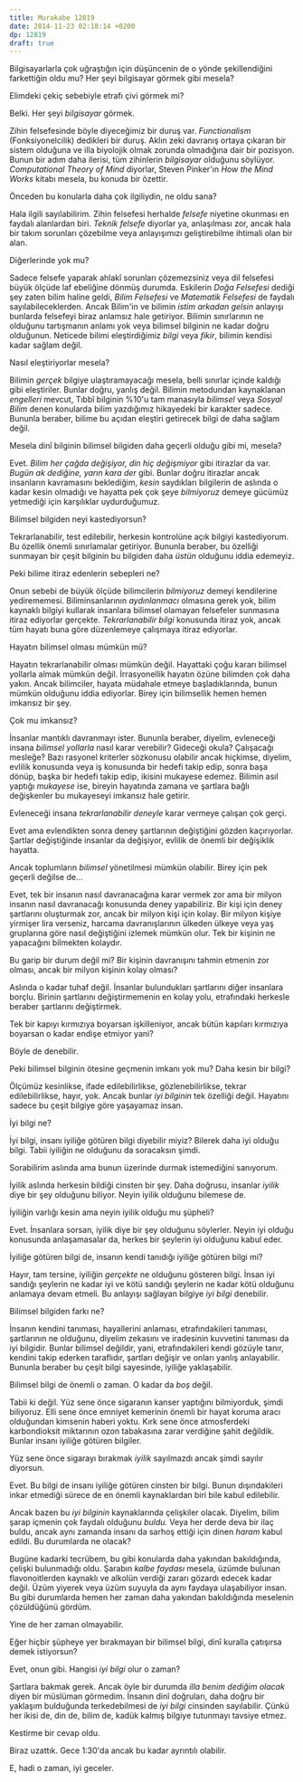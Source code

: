 ```yaml
---
title: Murakabe 12819
date: 2014-11-23 02:18:14 +0200
dp: 12819
draft: true
---
```


Bilgisayarlarla çok uğraştığın için düşüncenin de o yönde şekillendiğini
farkettiğin oldu mu? Her şeyi bilgisayar görmek gibi mesela?

Elimdeki çekiç sebebiyle etrafı çivi görmek mi?

Belki. Her şeyi *bilgisayar* görmek.

Zihin felsefesinde böyle diyeceğimiz bir duruş var. *Functionalism*
(Fonksiyonelcilik) dedikleri bir duruş. Aklın zeki davranış ortaya
çıkaran bir sistem olduğuna ve illa biyolojik olmak zorunda olmadığına
dair bir pozisyon. Bunun bir adım daha ilerisi, tüm zihinlerin
*bilgisayar* olduğunu söylüyor. *Computational Theory of Mind* diyorlar,
Steven Pinker'ın *How the Mind Works* kitabı mesela, bu konuda bir
özettir.

Önceden bu konularla daha çok ilgiliydin, ne oldu sana?

Hala ilgili sayılabilirim. Zihin felsefesi herhalde *felsefe* niyetine
okunması en faydalı alanlardan biri. *Teknik felsefe* diyorlar ya,
anlaşılması zor, ancak hala bir takım sorunları çözebilme veya
anlayışımızı geliştirebilme ihtimali olan bir alan.

Diğerlerinde yok mu?

Sadece felsefe yaparak ahlakî sorunları çözemezsiniz veya dil felsefesi
büyük ölçüde laf ebeliğine dönmüş durumda. Eskilerin *Doğa Felsefesi*
dediği şey zaten bilim haline geldi, *Bilim Felsefesi* ve *Matematik
Felsefesi* de faydalı sayılabileceklerden. Ancak Bilim'in ve bilimin
*istim arkadan gelsin* anlayışı bunlarda felsefeyi biraz anlamsız hale
getiriyor. Bilimin sınırlarının ne olduğunu tartışmanın anlamı yok veya
bilimsel bilginin ne kadar doğru olduğunun. Neticede bilimi
eleştirdiğimiz *bilgi* veya *fikir*, bilimin kendisi kadar sağlam değil.

Nasıl eleştiriyorlar mesela?

Bilimin *gerçek* bilgiye ulaştıramayacağı mesela, belli sınırlar içinde
kaldığı gibi eleştiriler. Bunlar doğru, yanlış değil. Bilimin metodundan
kaynaklanan *engelleri* mevcut, Tıbbî bilginin %10'u tam manasıyla
*bilimsel* veya *Sosyal Bilim* denen konularda bilim yazdığımız
hikayedeki bir karakter sadece. Bununla beraber, bilime bu açıdan
eleştiri getirecek bilgi de daha sağlam değil.

Mesela dinî bilginin bilimsel bilgiden daha geçerli olduğu gibi mi,
mesela?

Evet. *Bilim her çağda değişiyor, din hiç değişmiyor* gibi itirazlar da
var. *Bugün ak dediğine, yarın kara der* gibi. Bunlar doğru itirazlar
ancak insanların kavramasını beklediğim, *kesin* saydıkları bilgilerin
de aslında o kadar kesin olmadığı ve hayatta pek çok şeye *bilmiyoruz*
demeye gücümüz yetmediği için karşılıklar uydurduğumuz.

Bilimsel bilgiden neyi kastediyorsun?

Tekrarlanabilir, test edilebilir, herkesin kontrolüne açık bilgiyi
kastediyorum. Bu özellik önemli sınırlamalar getiriyor. Bununla beraber,
bu özelliği sunmayan bir çeşit bilginin bu bilgiden daha *üstün*
olduğunu iddia edemeyiz.

Peki bilime itiraz edenlerin sebepleri ne?

Onun sebebi de büyük ölçüde bilimcilerin *bilmiyoruz* demeyi kendilerine
yedirememesi. Biliminsanlarının *aydınlanmacı* olmasına gerek yok, bilim
kaynaklı bilgiyi kullarak insanlara bilimsel olamayan felsefeler
sunmasına itiraz ediyorlar gerçekte. *Tekrarlanabilir bilgi* konusunda
itiraz yok, ancak tüm hayatı buna göre düzenlemeye çalışmaya itiraz
ediyorlar.

Hayatın bilimsel olması mümkün mü?

Hayatın tekrarlanabilir olması mümkün değil. Hayattaki çoğu kararı
bilimsel yollarla almak mümkün değil. İrrasyonellik hayatın özüne
bilimden çok daha yakın. Ancak bilimciler, hayata müdahale etmeye
başladıklarında, bunun mümkün olduğunu iddia ediyorlar. Birey için
bilimsellik hemen hemen imkansız bir şey.

Çok mu imkansız?

İnsanlar mantıklı davranmayı ister. Bununla beraber, diyelim, evleneceği
insana *bilimsel yollarla* nasıl karar verebilir? Gideceği okula?
Çalışacağı mesleğe? Bazı rasyonel kriterler sözkonusu olabilir ancak
hiçkimse, diyelim, evlilik konusunda veya iş konusunda bir hedefi takip
edip, sonra başa dönüp, başka bir hedefi takip edip, ikisini mukayese
edemez. Bilimin asıl yaptığı *mukayese* ise, bireyin hayatında zamana ve
şartlara bağlı değişkenler bu mukayeseyi imkansız hale getirir.

Evleneceği insana *tekrarlanabilir deneyle* karar vermeye çalışan çok
gerçi.

Evet ama evlendikten sonra deney şartlarının değiştiğini gözden
kaçırıyorlar. Şartlar değiştiğinde insanlar da değişiyor, evlilik de
önemli bir değişiklik hayatta.

Ancak toplumların *bilimsel* yönetilmesi mümkün olabilir. Birey için pek
geçerli değilse de...

Evet, tek bir insanın nasıl davranacağına karar vermek zor ama bir
milyon insanın nasıl davranacağı konusunda deney yapabiliriz. Bir kişi
için deney şartlarını oluşturmak zor, ancak bir milyon kişi için kolay.
Bir milyon kişiye yirmişer lira verseniz, harcama davranışlarının
ülkeden ülkeye veya yaş gruplarına göre nasıl değiştiğini izlemek mümkün
olur. Tek bir kişinin ne yapacağını bilmekten kolaydır.

Bu garip bir durum değil mi? Bir kişinin davranışını tahmin etmenin zor
olması, ancak bir milyon kişinin kolay olması?

Aslında o kadar tuhaf değil. İnsanlar bulundukları şartlarını diğer
insanlara borçlu. Birinin şartlarını değiştirmemenin en kolay yolu,
etrafındaki herkesle beraber şartlarını değiştirmek.

Tek bir kapıyı kırmızıya boyarsan işkilleniyor, ancak bütün kapıları
kırmızıya boyarsan o kadar endişe etmiyor yani?

Böyle de denebilir.

Peki bilimsel bilginin ötesine geçmenin imkanı yok mu? Daha kesin bir
bilgi?

Ölçümüz kesinlikse, ifade edilebilirlikse, gözlenebilirlikse, tekrar
edilebilirlikse, hayır, yok. Ancak bunlar *iyi bilginin* tek özelliği
değil. Hayatını sadece bu çeşit bilgiye göre yaşayamaz insan.

İyi bilgi ne?

İyi bilgi, insanı iyiliğe götüren bilgi diyebilir miyiz? Bilerek daha
iyi olduğu bilgi. Tabii iyiliğin ne olduğunu da soracaksın şimdi.

Sorabilirim aslında ama bunun üzerinde durmak istemediğini sanıyorum.

İyilik aslında herkesin bildiği cinsten bir şey. Daha doğrusu, insanlar
*iyilik* diye bir şey olduğunu biliyor. Neyin iyilik olduğunu bilemese
de.

İyiliğin varlığı kesin ama neyin iyilik olduğu mu şüpheli?

Evet. İnsanlara sorsan, iyilik diye bir şey olduğunu söylerler. Neyin
iyi olduğu konusunda anlaşamasalar da, herkes bir şeylerin iyi olduğunu
kabul eder.

İyiliğe götüren bilgi de, insanın kendi tanıdığı iyiliğe götüren bilgi
mi?

Hayır, tam tersine, iyiliğin *gerçekte* ne olduğunu gösteren bilgi.
İnsan iyi sandığı şeylerin ne kadar iyi ve kötü sandığı şeylerin ne
kadar kötü olduğunu anlamaya devam etmeli. Bu anlayışı sağlayan bilgiye
*iyi bilgi* denebilir.

Bilimsel bilgiden farkı ne?

İnsanın kendini tanıması, hayallerini anlaması, etrafındakileri
tanıması, şartlarının ne olduğunu, diyelim zekasını ve iradesinin
kuvvetini tanıması da iyi bilgidir. Bunlar bilimsel değildir, yani,
etrafındakileri kendi gözüyle tanır, kendini takip ederken taraflıdır,
şartları değişir ve onları yanlış anlayabilir. Bununla beraber bu çeşit
bilgi sayesinde, iyiliğe yaklaşabilir.

Bilimsel bilgi de önemli o zaman. O kadar da *boş* değil.

Tabii ki değil. Yüz sene önce sigaranın kanser yaptığını bilmiyorduk,
şimdi biliyoruz. Elli sene önce emniyet kemerinin önemli bir hayat
koruma aracı olduğundan kimsenin haberi yoktu. Kırk sene önce
atmosferdeki karbondioksit miktarının ozon tabakasına zarar verdiğine
şahit değildik. Bunlar insanı iyiliğe götüren bilgiler.

Yüz sene önce sigarayı bırakmak *iyilik* sayılmazdı ancak şimdi sayılır
diyorsun.

Evet. Bu bilgi de insanı iyiliğe götüren cinsten bir bilgi. Bunun
dışındakileri inkar etmediği sürece de en önemli kaynaklardan biri bile
kabul edilebilir.

Ancak bazen bu *iyi bilginin* kaynaklarında çelişkiler olacak. Diyelim,
bilim şarap içmenin çok faydalı olduğunu *buldu.* Veya her derde deva
bir ilaç buldu, ancak aynı zamanda insanı da sarhoş ettiği için dinen
*haram* kabul edildi. Bu durumlarda ne olacak?

Bugüne kadarki tecrübem, bu gibi konularda daha yakından bakıldığında,
çelişki bulunmadığı oldu. Şarabın *kalbe faydası* mesela, üzümde bulunan
flavonoitlerden kaynaklı ve alkolün verdiği zararı gözardı edecek kadar
değil. Üzüm yiyerek veya üzüm suyuyla da aynı faydaya ulaşabiliyor
insan. Bu gibi durumlarda hemen her zaman daha yakından bakıldığında
meselenin çözüldüğünü gördüm.

Yine de her zaman olmayabilir.

Eğer hiçbir şüpheye yer bırakmayan bir bilimsel bilgi, dinî kuralla
çatışırsa demek istiyorsun?

Evet, onun gibi. Hangisi *iyi bilgi* olur o zaman?

Şartlara bakmak gerek. Ancak öyle bir durumda *illa benim dediğim
olacak* diyen bir müslüman görmedim. İnsanın dinî doğruları, daha doğru
bir yaklaşım bulduğunda terkedebilmesi de *iyi bilgi* cinsinden
sayılabilir. Çünkü her ikisi de, din de, bilim de, kadük kalmış bilgiye
tutunmayı tavsiye etmez.

Kestirme bir cevap oldu.

Biraz uzattık. Gece 1:30'da ancak bu kadar ayrıntılı olabilir.

E, hadi o zaman, iyi geceler.
